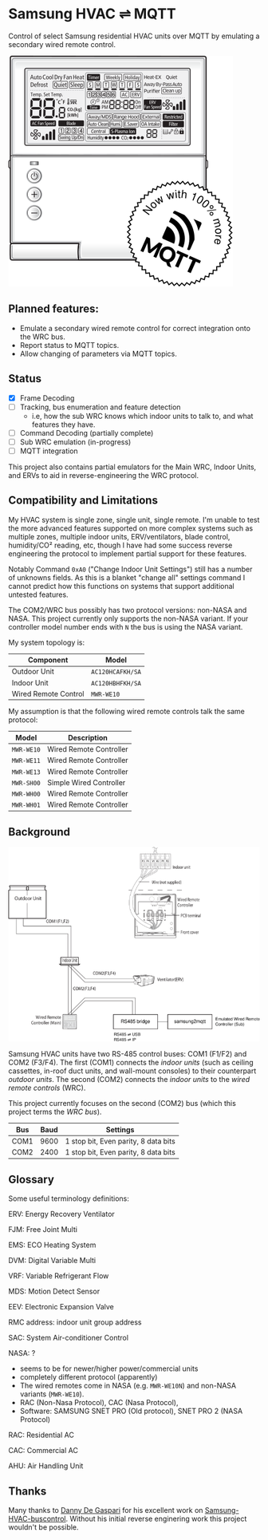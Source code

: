 # Samsung HVAC ⇌ MQTT

Control of select Samsung residential HVAC units over MQTT by emulating a secondary wired remote control.

![logo](logo.png)

## Planned features:

- Emulate a secondary wired remote control for correct integration onto the WRC bus.
- Report status to MQTT topics.
- Allow changing of parameters via MQTT topics.

## Status

- [x] Frame Decoding
- [ ] Tracking, bus enumeration and feature detection
    - i.e, how the sub WRC knows which indoor units to talk to, and what features they have.
- [ ] Command Decoding (partially complete)
- [ ] Sub WRC emulation (in-progress)
- [ ] MQTT integration

This project also contains partial emulators for the Main WRC, Indoor Units, and ERVs to aid in reverse-engineering the WRC protocol.

## Compatibility and Limitations

My HVAC system is single zone, single unit, single remote.
I'm unable to test the more advanced features supported on more complex systems such as
multiple zones, multiple indoor units, ERV/ventilators, blade control, humidity/CO² reading, etc, though I have
had some success reverse engineering the protocol to implement partial support for these features.

Notably Command `0xA0` ("Change Indoor Unit Settings") still has a number of unknowns fields.
As this is a blanket "change all" settings command I cannot predict how this functions on systems that support additional untested features.

The COM2/WRC bus possibly has two protocol versions: non-NASA and NASA.
This project currently only supports the non-NASA variant.
If your controller model number ends with `N` the bus is using the NASA variant.

My system topology is:

| Component | Model |
| --- | --- |
| Outdoor Unit | `AC120HCAFKH/SA` |
| Indoor Unit | `AC120HBHFKH/SA` |
| Wired Remote Control | `MWR-WE10` |

My assumption is that the following wired remote controls talk the same protocol:

| Model | Description |
| --- | --- |
| `MWR-WE10` | Wired Remote Controller |
| `MWR-WE11` | Wired Remote Controller |
| `MWR-WE13` | Wired Remote Controller |
| `MWR-SH00` | Simple Wired Controller |
| `MWR-WH00` | Wired Remote Controller |
| `MWR-WH01` | Wired Remote Controller |




## Background

![Wiring Diagram](wiring-diagram.png)

Samsung HVAC units have two RS-485 control buses: COM1 (F1/F2) and COM2 (F3/F4). 
The first (COM1) connects the _indoor units_ (such as ceiling cassettes, in-roof duct units, and wall-mount consoles) to
their counterpart _outdoor units_.
The second (COM2) connects the _indoor units_ to the _wired remote controls_ (WRC).

This project currently focuses on the second (COM2) bus (which this project terms the _WRC bus_).

| Bus | Baud | Settings |
| --- | --- | --- |
| COM1 | 9600 | 1 stop bit, Even parity, 8 data bits |
| COM2 | 2400 | 1 stop bit, Even parity, 8 data bits |


## Glossary

Some useful terminology definitions:

ERV: Energy Recovery Ventilator

FJM: Free Joint Multi

EMS: ECO Heating System

DVM: Digital Variable Multi

VRF: Variable Refrigerant Flow

MDS: Motion Detect Sensor

EEV: Electronic Expansion Valve

RMC address: indoor unit group address

SAC: System Air-conditioner Control

NASA: ?<br>
- seems to be for newer/higher power/commercial units
- completely different protocol (apparently)
- The wired remotes come in NASA (e.g. `MWR-WE10N`) and non-NASA variants (`MWR-WE10`).
- RAC (Non-Nasa Protocol), CAC (Nasa Protocol), 
- Software: SAMSUNG SNET PRO (Old protocol), SNET PRO 2 (NASA Protocol)

RAC: Residential AC

CAC: Commercial AC

AHU: Air Handling Unit


## Thanks

Many thanks to [Danny De Gaspari](https://github.com/DannyDeGaspari) for his excellent work on
[Samsung-HVAC-buscontrol](https://github.com/DannyDeGaspari/Samsung-HVAC-buscontrol).
Without his initial reverse enginering work this project wouldn't be possible.
